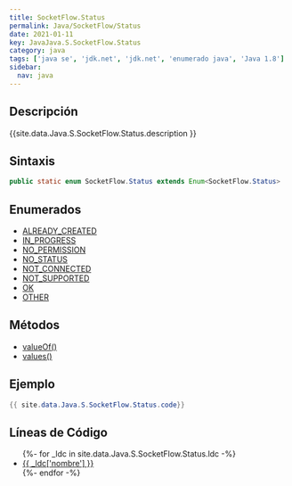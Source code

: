 ```yaml
---
title: SocketFlow.Status
permalink: Java/SocketFlow/Status
date: 2021-01-11
key: JavaJava.S.SocketFlow.Status
category: java
tags: ['java se', 'jdk.net', 'jdk.net', 'enumerado java', 'Java 1.8']
sidebar: 
  nav: java
---
```


## Descripción
{{site.data.Java.S.SocketFlow.Status.description }}

## Sintaxis
~~~java
public static enum SocketFlow.Status extends Enum<SocketFlow.Status>
~~~

## Enumerados
* [ALREADY_CREATED](/Java/SocketFlow/Status/ALREADY_CREATED)
* [IN_PROGRESS](/Java/SocketFlow/Status/IN_PROGRESS)
* [NO_PERMISSION](/Java/SocketFlow/Status/NO_PERMISSION)
* [NO_STATUS](/Java/SocketFlow/Status/NO_STATUS)
* [NOT_CONNECTED](/Java/SocketFlow/Status/NOT_CONNECTED)
* [NOT_SUPPORTED](/Java/SocketFlow/Status/NOT_SUPPORTED)
* [OK](/Java/SocketFlow/Status/OK)
* [OTHER](/Java/SocketFlow/Status/OTHER)

## Métodos
* [valueOf()](/Java/SocketFlow/Status/valueOf)
* [values()](/Java/SocketFlow/Status/values)

## Ejemplo
~~~java
{{ site.data.Java.S.SocketFlow.Status.code}}
~~~

## Líneas de Código
<ul>
{%- for _ldc in site.data.Java.S.SocketFlow.Status.ldc -%}
   <li>
       <a href="{{_ldc['url'] }}">{{ _ldc['nombre'] }}</a>
   </li>
{%- endfor -%}
</ul>
